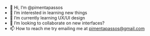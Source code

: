 - 👋 Hi, I’m @pimentapassos
- 👀 I’m interested in learning new things
- 🌱 I’m currently learning UX/UI design
- 💞️ I’m looking to collaborate on new interfaces?
- 📫 How to reach me try emailing me at pimentapassos@gmail.com

<!---
pimentapassos/pimentapassos is a ✨ special ✨ repository because its `README.md` (this file) appears on your GitHub profile.
You can click the Preview link to take a look at your changes.
--->
